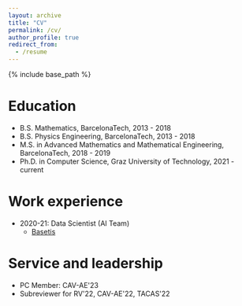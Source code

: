 ```yaml
---
layout: archive
title: "CV"
permalink: /cv/
author_profile: true
redirect_from:
  - /resume
---
```


{% include base_path %}

Education
======
* B.S. Mathematics, BarcelonaTech, 2013 - 2018
* B.S. Physics Engineering, BarcelonaTech, 2013 - 2018
* M.S. in Advanced Mathematics and Mathematical Engineering, BarcelonaTech, 2018 - 2019
* Ph.D. in Computer Science, Graz University of Technology, 2021 - current

Work experience
======
* 2020-21: Data Scientist (AI Team)
  * [Basetis](basetis.com)

<!-- Skills
======
* Skill 1
* Skill 2
  * Sub-skill 2.1
  * Sub-skill 2.2
  * Sub-skill 2.3
* Skill 3 -->

<!-- Publications
======
  <ul>{% for post in site.publications %}
    {% include archive-single-cv.html %}
  {% endfor %}</ul> -->

<!-- Talks
======
  <ul>{% for post in site.talks %}
    {% include archive-single-talk-cv.html %}
  {% endfor %}</ul>
   -->

<!-- Teaching
======
  <ul>{% for post in site.teaching %}
    {% include archive-single-cv.html %}
  {% endfor %}</ul> -->

Service and leadership
======
* PC Member: CAV-AE'23
* Subreviewer for RV'22, CAV-AE'22, TACAS'22
